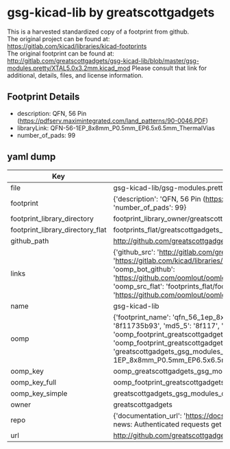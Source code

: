 # gsg-kicad-lib by greatscottgadgets  
This is a harvested standardized copy of a footprint from github.  
The original project can be found at:  
https://gitlab.com/kicad/libraries/kicad-footprints  
The original footprint can be found at:
http://gitlab.com/greatscottgadgets/gsg-kicad-lib/blob/master/gsg-modules.pretty/XTAL5.0x3.2mm.kicad_mod
Please consult that link for additional, details, files, and license information.  
## Footprint Details
* description: QFN, 56 Pin (https://pdfserv.maximintegrated.com/land_patterns/90-0046.PDF)  
* libraryLink: QFN-56-1EP_8x8mm_P0.5mm_EP6.5x6.5mm_ThermalVias  
* number_of_pads: 99  
## yaml dump  
| Key | Value |  
| --- | --- |  
| file | gsg-kicad-lib/gsg-modules.pretty/QFN-56-1EP_8x8mm_P0.5mm_EP6.5x6.5mm_ThermalVias.kicad_mod |  
| footprint | {'description': 'QFN, 56 Pin (https://pdfserv.maximintegrated.com/land_patterns/90-0046.PDF)', 'libraryLink': 'QFN-56-1EP_8x8mm_P0.5mm_EP6.5x6.5mm_ThermalVias', 'number_of_pads': 99} |  
| footprint_library_directory | footprint_library_owner/greatscottgadgets_gsg-kicad-lib |  
| footprint_library_directory_flat | footprints_flat/greatscottgadgets_gsg_modules_qfn_56_1ep_8x8mm_p0_5mm_ep6_5x6_5mm_thermalvias/working |  
| github_path | http://github.com/greatscottgadgets/gsg-kicad-lib/blob/master/gsg-modules.pretty/QFN-56-1EP_8x8mm_P0.5mm_EP6.5x6.5mm_ThermalVias.kicad_mod |  
| links | {'github_src': 'http://gitlab.com/greatscottgadgets/gsg-kicad-lib/blob/master/gsg-modules.pretty/XTAL5.0x3.2mm.kicad_mod', 'github_src_repo': 'https://gitlab.com/kicad/libraries/kicad-footprints', 'oomp_bot': 'footprints/greatscottgadgets_gsg_modules_qfn_56_1ep_8x8mm_p0_5mm_ep6_5x6_5mm_thermalvias/working', 'oomp_bot_github': 'https://github.com/oomlout/oomlout_oomp_footprint_bot/tree/main/footprints/greatscottgadgets_gsg_modules_qfn_56_1ep_8x8mm_p0_5mm_ep6_5x6_5mm_thermalvias/working', 'oomp_src_flat': 'footprints_flat/footprints_flat/greatscottgadgets_gsg_modules_qfn_56_1ep_8x8mm_p0_5mm_ep6_5x6_5mm_thermalvias/working', 'oomp_src_flat_github': 'https://github.com/oomlout/oomlout_oomp_footprint_src/tree/main/footprints_flat/greatscottgadgets_gsg_modules_qfn_56_1ep_8x8mm_p0_5mm_ep6_5x6_5mm_thermalvias/working'} |  
| name | gsg-kicad-lib |  
| oomp | {'footprint_name': 'qfn_56_1ep_8x8mm_p0_5mm_ep6_5x6_5mm_thermalvias', 'library_name': 'gsg_modules', 'md5': '8f11735b93b4e97f1c14157f0598bec7', 'md5_10': '8f11735b93', 'md5_5': '8f117', 'md5_6': '8f1173', 'oomp_key': 'oomp_greatscottgadgets_gsg_modules_qfn_56_1ep_8x8mm_p0_5mm_ep6_5x6_5mm_thermalvias', 'oomp_key_extra': 'oomp_footprint_greatscottgadgets_gsg_modules_qfn_56_1ep_8x8mm_p0_5mm_ep6_5x6_5mm_thermalvias', 'oomp_key_full': 'oomp_footprint_greatscottgadgets_gsg_modules_qfn_56_1ep_8x8mm_p0_5mm_ep6_5x6_5mm_thermalvias_8f1173', 'oomp_key_simple': 'greatscottgadgets_gsg_modules_qfn_56_1ep_8x8mm_p0_5mm_ep6_5x6_5mm_thermalvias', 'original_filename': 'gsg-kicad-lib/gsg-modules.pretty/QFN-56-1EP_8x8mm_P0.5mm_EP6.5x6.5mm_ThermalVias.kicad_mod', 'owner_name': 'greatscottgadgets'} |  
| oomp_key | oomp_greatscottgadgets_gsg_modules_qfn_56_1ep_8x8mm_p0_5mm_ep6_5x6_5mm_thermalvias |  
| oomp_key_full | oomp_footprint_greatscottgadgets_gsg_modules_qfn_56_1ep_8x8mm_p0_5mm_ep6_5x6_5mm_thermalvias |  
| oomp_key_simple | greatscottgadgets_gsg_modules_qfn_56_1ep_8x8mm_p0_5mm_ep6_5x6_5mm_thermalvias |  
| owner | greatscottgadgets |  
| repo | {'documentation_url': 'https://docs.github.com/rest/overview/resources-in-the-rest-api#rate-limiting', 'message': "API rate limit exceeded for 84.66.173.59. (But here's the good news: Authenticated requests get a higher rate limit. Check out the documentation for more details.)"} |  
| url | http://github.com/greatscottgadgets/gsg-kicad-lib |  

